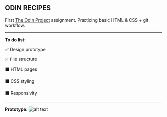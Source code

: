 ## ODIN RECIPES

First [The Odin Project](https://www.theodinproject.com) assignment. Practicing basic HTML & CSS + git workflow.

------


**To do list:**

:white_check_mark: Design prototype

:white_check_mark: File structure

:black_large_square: HTML pages

:black_large_square: CSS styling

:black_large_square: Responsivity


------

**Prototype:**
![alt text](https://s9.gifyu.com/images/ezgif.com-gif-makercfea28ef21e22b65.gif)
